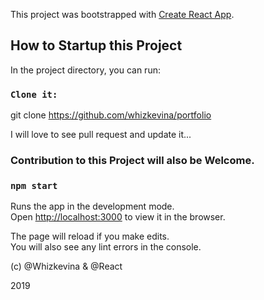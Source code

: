 This project was bootstrapped with [Create React App](https://github.com/facebook/create-react-app).

## How to Startup this Project

In the project directory, you can run:
### `Clone it:`
git clone https://github.com/whizkevina/portfolio

I will love to see pull request and update it...

### Contribution to this Project will also be Welcome.


### `npm start`

Runs the app in the development mode.<br>
Open [http://localhost:3000](http://localhost:3000) to view it in the browser.

The page will reload if you make edits.<br>
You will also see any lint errors in the console.

(c) @Whizkevina & @React

2019